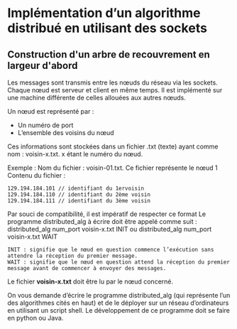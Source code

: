 # Implémentation d’un algorithme distribué en utilisant des sockets	

## Construction d'un arbre	de	recouvrement en	largeur	d'abord		

Les messages sont transmis entre les nœuds du réseau via les sockets. Chaque nœud est serveur et client en même 
temps. Il est implémenté sur une machine différente de celles allouées aux autres nœuds.

Un nœud est représenté par : 
- Un numéro de port
- L’ensemble des voisins du nœud 

Ces informations sont stockées dans un fichier .txt (texte) ayant comme nom : voisin-x.txt. x étant le numéro du nœud. 

Exemple : 
Nom du fichier : voisin-01.txt. Ce fichier représente le nœud 1 
Contenu du fichier :   

    129.194.184.101 // identifiant du 1ervoisin 
    129.194.184.110 // identifiant du 2ème voisin 
    129.194.184.111 // identifiant du 3ème voisin 

Par souci de compatibilité, il est impératif de respecter ce format 
Le programme distributed_alg à écrire doit être appelé comme suit : 
distributed_alg num_port voisin-x.txt  INIT 
ou 
distributed_alg num_port voisin-x.txt  WAIT

    INIT : signifie que le nœud en question commence l’exécution sans attendre la réception du premier message. 
    WAIT : signifie que le nœud en question attend la réception du premier message avant de commencer à envoyer des messages. 
  
Le fichier **voisin-x.txt** doit être lu par le nœud concerné.

On vous demande d’écrire le programme distributed_alg (qui représente l’un des algorithmes cités en haut) et de le déployer sur un réseau d’ordinateurs en utilisant un script shell. Le développement de ce programme doit se faire en python ou Java. 
